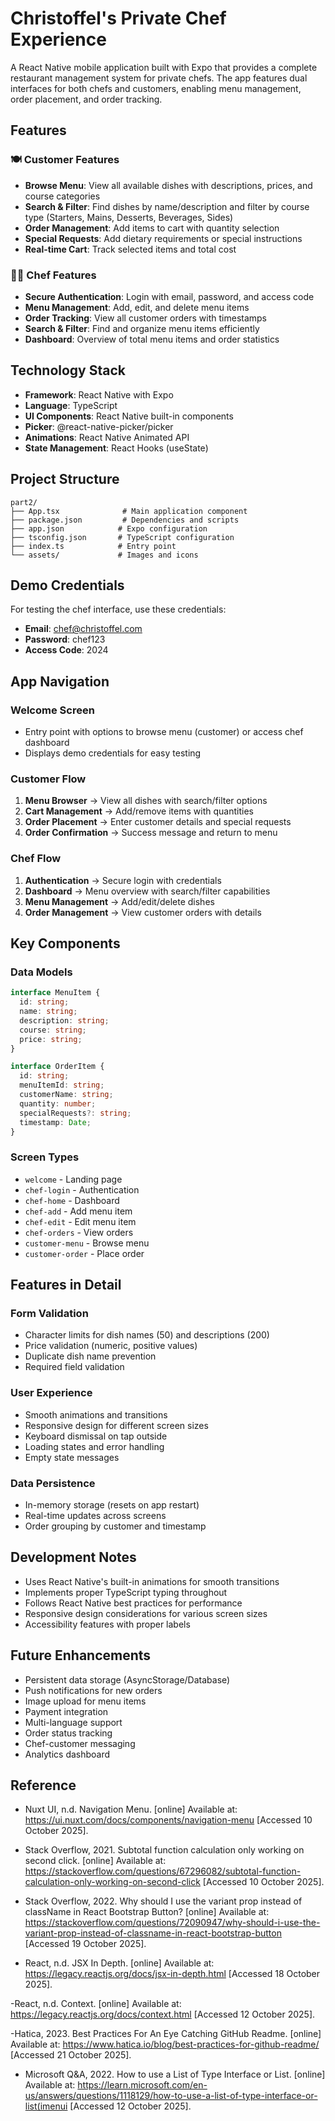# Christoffel's Private Chef Experience

A React Native mobile application built with Expo that provides a complete restaurant management system for private chefs. The app features dual interfaces for both chefs and customers, enabling menu management, order placement, and order tracking.

## Features

### 🍽️ Customer Features
- **Browse Menu**: View all available dishes with descriptions, prices, and course categories
- **Search & Filter**: Find dishes by name/description and filter by course type (Starters, Mains, Desserts, Beverages, Sides)
- **Order Management**: Add items to cart with quantity selection
- **Special Requests**: Add dietary requirements or special instructions
- **Real-time Cart**: Track selected items and total cost

### 👨‍🍳 Chef Features
- **Secure Authentication**: Login with email, password, and access code
- **Menu Management**: Add, edit, and delete menu items
- **Order Tracking**: View all customer orders with timestamps
- **Search & Filter**: Find and organize menu items efficiently
- **Dashboard**: Overview of total menu items and order statistics

## Technology Stack

- **Framework**: React Native with Expo
- **Language**: TypeScript
- **UI Components**: React Native built-in components
- **Picker**: @react-native-picker/picker
- **Animations**: React Native Animated API
- **State Management**: React Hooks (useState)

## Project Structure

```
part2/
├── App.tsx              # Main application component
├── package.json         # Dependencies and scripts
├── app.json            # Expo configuration
├── tsconfig.json       # TypeScript configuration
├── index.ts            # Entry point
└── assets/             # Images and icons
```


## Demo Credentials

For testing the chef interface, use these credentials:
- **Email**: chef@christoffel.com
- **Password**: chef123
- **Access Code**: 2024

## App Navigation

### Welcome Screen
- Entry point with options to browse menu (customer) or access chef dashboard
- Displays demo credentials for easy testing

### Customer Flow
1. **Menu Browser** → View all dishes with search/filter options
2. **Cart Management** → Add/remove items with quantities
3. **Order Placement** → Enter customer details and special requests
4. **Order Confirmation** → Success message and return to menu

### Chef Flow
1. **Authentication** → Secure login with credentials
2. **Dashboard** → Menu overview with search/filter capabilities
3. **Menu Management** → Add/edit/delete dishes
4. **Order Management** → View customer orders with details

## Key Components

### Data Models
```typescript
interface MenuItem {
  id: string;
  name: string;
  description: string;
  course: string;
  price: string;
}

interface OrderItem {
  id: string;
  menuItemId: string;
  customerName: string;
  quantity: number;
  specialRequests?: string;
  timestamp: Date;
}
```

### Screen Types
- `welcome` - Landing page
- `chef-login` - Authentication
- `chef-home` - Dashboard
- `chef-add` - Add menu item
- `chef-edit` - Edit menu item
- `chef-orders` - View orders
- `customer-menu` - Browse menu
- `customer-order` - Place order

## Features in Detail

### Form Validation
- Character limits for dish names (50) and descriptions (200)
- Price validation (numeric, positive values)
- Duplicate dish name prevention
- Required field validation

### User Experience
- Smooth animations and transitions
- Responsive design for different screen sizes
- Keyboard dismissal on tap outside
- Loading states and error handling
- Empty state messages

### Data Persistence
- In-memory storage (resets on app restart)
- Real-time updates across screens
- Order grouping by customer and timestamp


## Development Notes

- Uses React Native's built-in animations for smooth transitions
- Implements proper TypeScript typing throughout
- Follows React Native best practices for performance
- Responsive design considerations for various screen sizes
- Accessibility features with proper labels

## Future Enhancements

- Persistent data storage (AsyncStorage/Database)
- Push notifications for new orders
- Image upload for menu items
- Payment integration
- Multi-language support
- Order status tracking
- Chef-customer messaging
- Analytics dashboard


## Reference
- Nuxt UI, n.d. Navigation Menu. [online] Available at: https://ui.nuxt.com/docs/components/navigation-menu
 [Accessed 10 October 2025].

- Stack Overflow, 2021. Subtotal function calculation only working on second click. [online] Available at: https://stackoverflow.com/questions/67296082/subtotal-function-calculation-only-working-on-second-click
 [Accessed 10 October 2025].

- Stack Overflow, 2022. Why should I use the variant prop instead of className in React Bootstrap Button? [online] Available at: https://stackoverflow.com/questions/72090947/why-should-i-use-the-variant-prop-instead-of-classname-in-react-bootstrap-button
 [Accessed 19 October 2025].

- React, n.d. JSX In Depth. [online] Available at: https://legacy.reactjs.org/docs/jsx-in-depth.html
 [Accessed 18 October 2025].

-React, n.d. Context. [online] Available at: https://legacy.reactjs.org/docs/context.html
 [Accessed 12 October 2025].
 
-Hatica, 2023. Best Practices For An Eye Catching GitHub Readme. [online] Available at: https://www.hatica.io/blog/best-practices-for-github-readme/
 [Accessed 21 October 2025].
 
- Microsoft Q&A, 2022. How to use a List of Type Interface or List<IMenuItem>. [online] Available at: https://learn.microsoft.com/en-us/answers/questions/1118129/how-to-use-a-list-of-type-interface-or-list(imenui
 [Accessed 12 October 2025].

  
